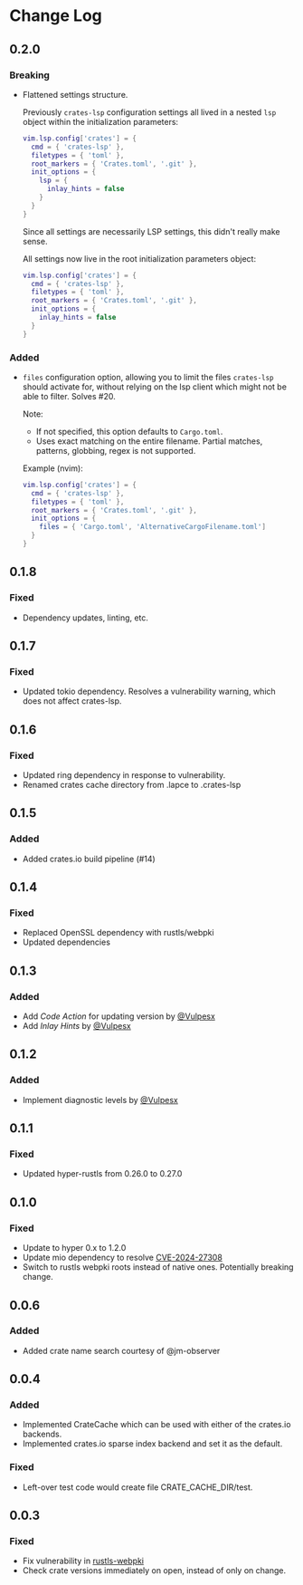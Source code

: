 # Change Log

## 0.2.0

### Breaking

* Flattened settings structure.

  Previously `crates-lsp` configuration settings all lived in a nested `lsp` object within the initialization parameters:

  ```lua
  vim.lsp.config['crates'] = {
    cmd = { 'crates-lsp' },
    filetypes = { 'toml' },
    root_markers = { 'Crates.toml', '.git' },
    init_options = {
      lsp = {
        inlay_hints = false
      }
    }
  }
  ```

  Since all settings are necessarily LSP settings, this didn't really make sense.

  All settings now live in the root initialization parameters object:

  ```lua
  vim.lsp.config['crates'] = {
    cmd = { 'crates-lsp' },
    filetypes = { 'toml' },
    root_markers = { 'Crates.toml', '.git' },
    init_options = {
      inlay_hints = false
    }
  }
  ```

### Added

* `files` configuration option, allowing you to limit the files `crates-lsp` should activate for, without relying on the lsp client which might not be able to filter. Solves #20.

  Note:
  * If not specified, this option defaults to `Cargo.toml`.
  * Uses exact matching on the entire filename. Partial matches, patterns, globbing, regex is not supported.

  Example (nvim):
  ```lua
  vim.lsp.config['crates'] = {
    cmd = { 'crates-lsp' },
    filetypes = { 'toml' },
    root_markers = { 'Crates.toml', '.git' },
    init_options = {
      files = { 'Cargo.toml', 'AlternativeCargoFilename.toml']
    }
  }
  ```


## 0.1.8

### Fixed

* Dependency updates, linting, etc.

## 0.1.7

### Fixed

* Updated tokio dependency. Resolves a vulnerability warning, which does not affect crates-lsp.

## 0.1.6

### Fixed

* Updated ring dependency in response to vulnerability.
* Renamed crates cache directory from .lapce to .crates-lsp

## 0.1.5

### Added

* Added crates.io build pipeline (#14)

## 0.1.4

### Fixed

* Replaced OpenSSL dependency with rustls/webpki
* Updated dependencies

## 0.1.3

### Added

* Add *Code Action* for updating version by [@Vulpesx](https://github.com/MathiasPius/crates-lsp/pull/9)
* Add *Inlay Hints* by [@Vulpesx](https://github.com/MathiasPius/crates-lsp/pull/10)

## 0.1.2

### Added

* Implement diagnostic levels by [@Vulpesx](https://github.com/MathiasPius/crates-lsp/pull/8)

## 0.1.1

### Fixed

* Updated hyper-rustls from 0.26.0 to 0.27.0

## 0.1.0

### Fixed
* Update to hyper 0.x to 1.2.0
* Update mio dependency to resolve [CVE-2024-27308](https://github.com/advisories/GHSA-r8w9-5wcg-vfj7/dependabot)
* Switch to rustls webpki roots instead of native ones. Potentially breaking change.

## 0.0.6

### Added
* Added crate name search courtesy of @jm-observer

## 0.0.4

### Added
* Implemented CrateCache which can be used with either of the crates.io backends.
* Implemented crates.io sparse index backend and set it as the default.

### Fixed
* Left-over test code would create file CRATE_CACHE_DIR/test.

## 0.0.3

### Fixed
* Fix vulnerability in [rustls-webpki](https://github.com/briansmith/webpki/issues/69)
* Check crate versions immediately on open, instead of only on change.
